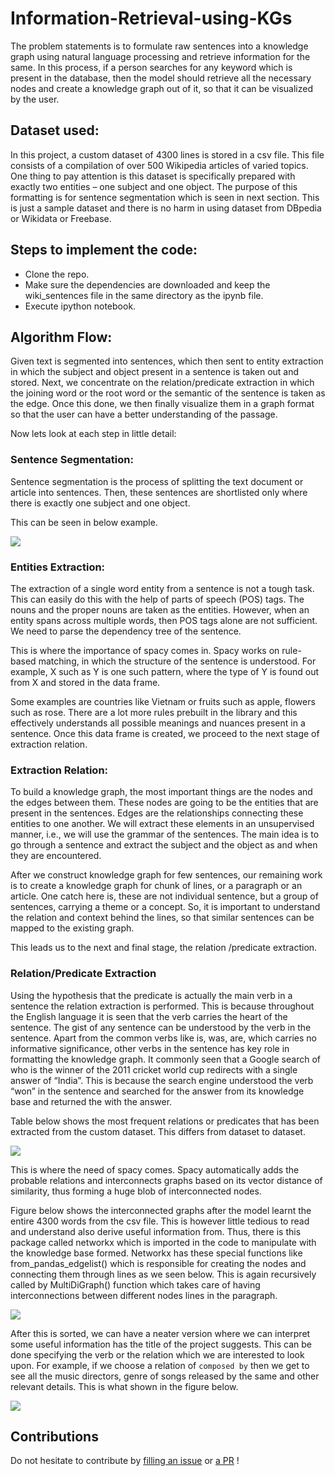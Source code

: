 # Information-Retrieval-using-KGs
The problem statements is to formulate raw sentences into a knowledge graph using natural language processing and retrieve information for the same. In this process, if a person searches for any keyword which is present in the database, then the model should retrieve all the necessary nodes and create a knowledge graph out of it, so that it can be visualized by the user.

## Dataset used:
In this project, a custom dataset of 4300 lines is stored in a csv file. This file consists of a compilation of over 500 Wikipedia articles of varied topics. One thing to pay attention is this dataset is specifically prepared with exactly two entities – one subject and one object. The purpose of this formatting is for sentence segmentation which is seen in next section. This is just a sample dataset and there is no harm in using dataset from DBpedia or Wikidata or Freebase.

## Steps to implement the code:
- Clone the repo.
- Make sure the dependencies are downloaded and keep the wiki_sentences file in the same directory as the ipynb file.
- Execute ipython notebook.

## Algorithm Flow:
Given text is segmented into sentences, which then sent to entity extraction in which the subject and object present in a sentence is taken out and stored. Next, we concentrate on the relation/predicate extraction in which the joining word or the root word or the semantic of the sentence is taken as the edge. Once this done, we then finally visualize them in a graph format so that the user can have a better understanding of the passage.

Now lets look at each step in little detail:
### Sentence Segmentation:
Sentence segmentation is the process of splitting the text document or article into sentences. Then, these sentences are shortlisted only where there is exactly one subject and one object.

This can be seen in below example.

<img src='https://user-images.githubusercontent.com/41820878/104224630-41f8f280-546b-11eb-82ac-8147890a241a.png'>

### Entities Extraction:
The extraction of a single word entity from a sentence is not a tough task. This can easily do this with the help of parts of speech (POS) tags. The nouns and the proper nouns are taken as the entities. However, when an entity spans across multiple words, then POS tags alone are not sufficient. We need to parse the dependency tree of the sentence.

This is where the importance of spacy comes in. Spacy works on rule-based matching, in which the structure of the sentence is understood. For example, X such as Y is one such pattern, where the type of Y is found out from X and stored in the data frame.

Some examples are countries like Vietnam or fruits such as apple, flowers such as rose. There are a lot more rules prebuilt in the library and this effectively understands all possible meanings and nuances present in a sentence. Once this data frame is created, we proceed to the next stage of extraction relation.

### Extraction Relation:
To build a knowledge graph, the most important things are the nodes and the edges between them. These nodes are going to be the entities that are present in the sentences.
Edges are the relationships connecting these entities to one another. We will extract these elements in an unsupervised manner, i.e., we will use the grammar of the sentences. The main idea is to go through a sentence and extract the subject and the object as and when they are encountered.

After we construct knowledge graph for few sentences, our remaining work is to create a knowledge graph for chunk of lines, or a paragraph or an article. One catch here is, these are not individual sentence, but a group of sentences, carrying a theme or a concept. So, it is important to understand the relation and context behind the lines, so that similar sentences can be mapped to the existing graph.

This leads us to the next and final stage, the relation /predicate extraction.

### Relation/Predicate Extraction
Using the hypothesis that the predicate is actually the main verb in a sentence the relation extraction is performed. This is because throughout the English language it is seen that the verb carries the heart of the sentence. The gist of any sentence can be understood by the verb in the sentence. Apart from the common verbs like is, was, are, which carries no informative significance, other verbs in the sentence has key role in formatting the knowledge graph. It commonly seen that a Google search of who is the winner of the 2011 cricket world cup redirects with a single answer of “India”. This is because the search engine understood the verb “won” in the sentence and searched for the answer from its knowledge base and returned the with the answer.

Table below shows the most frequent relations or predicates that has been extracted from the custom dataset. This differs from dataset to dataset.

<img src='https://user-images.githubusercontent.com/41820878/104227315-314a7b80-546f-11eb-9d71-2b41afc96d26.png'>

This is where the need of spacy comes. Spacy automatically adds the probable relations and interconnects graphs based on its vector distance of similarity, thus forming a huge blob of interconnected nodes.

Figure below shows the interconnected graphs after the model learnt the entire 4300 words from the csv file. This is however little tedious to read and understand also derive useful information from. Thus, there is this package called networkx which is imported in the code to manipulate with the knowledge base formed. Networkx has these special functions like from_pandas_edgelist() which is responsible for creating the nodes and connecting them through lines as we seen below. This is again recursively called by MultiDiGraph() function which takes care of having interconnections between different nodes lines in the paragraph.

<img src='https://user-images.githubusercontent.com/41820878/104227383-4fb07700-546f-11eb-9af0-6bcf175b8e9d.png'>

After this is sorted, we can have a neater version where we can interpret some useful information has the title of the project suggests. This can be done specifying the verb or the relation which we are interested to look upon. For example, if we choose a relation of `composed by` then we get to see all the music directors, genre of songs released by the same and other relevant details. This is what shown in the figure below.

<img src='https://user-images.githubusercontent.com/41820878/104227592-ab7b0000-546f-11eb-9d08-950b12e4527e.png'>

## Contributions
Do not hesitate to contribute by [filling an issue](https://github.com/vat0599/Information-Retrieval-using-KGs/issues) or [a PR](https://github.com/vat0599/Information-Retrieval-using-KGs/pulls) !
